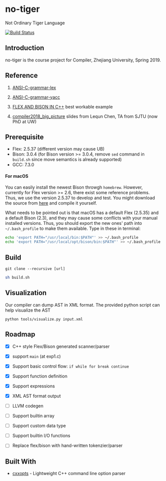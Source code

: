 # no-tiger
Not Ordinary Tiger Language 

[![Build Status](https://travis-ci.com/TH3CHARLie/no-tiger.svg?branch=master)](https://travis-ci.com/TH3CHARLie/no-tiger)

## Introduction

no-tiger is the course project for Compiler, Zhejiang University, Spring 2019.

## Reference

1. [ANSI-C-grammar-lex](http://www.quut.com/c/ANSI-C-grammar-l-2011.html)

2. [ANSI-C-grammar-yacc](http://www.quut.com/c/ANSI-C-grammar-y-2011.html)

3. [FLEX AND BISON IN C++](http://www.jonathanbeard.io/tutorials/FlexBisonC++) best workable example

4. [compiler2018_big_picture](https://acm.sjtu.edu.cn/w/images/b/b5/Compiler2018_big_picture.pdf) slides from Lequn Chen, TA from SJTU (now PhD at UW)

## Prerequisite

- Flex: 2.5.37 (different version may cause UB)
- Bison: 3.0.4 (for Bison version >= 3.0.4, remove ```sed``` command in ```build.sh``` since move semantics is already supported)
- GCC: 7.3.0

#### For macOS

You can easily install the newest Bison throwgh `homebrew`. However, currently for Flex version >= 2.6, there exist some reference problems. Thus, we use the version 2.5.37 to develop and test. You might download the source from [here](<https://github.com/westes/flex/releases/tag/flex-2.5.37>) and compile it yourself.

What needs to be pointed out is that macOS has a default Flex (2.5.35) and a default Bison (2.3), and they may cause some conflicts with your manual installed versions. Thus, you should export the new ones' path into `~/.bash_profile` to make them available. Type in these in terminal:

```bash
echo 'export PATH="/usr/local/bin:$PATH"' >> ~/.bash_profile
echo 'export PATH="/usr/local/opt/bison/bin:$PATH"' >> ~/.bash_profile
```


## Build
```
git clone --recursive [url]
```

```bash
sh build.sh
```

## Visualization
Our compiler can dump AST in XML format. The provided python script can help visualize the AST
```
python tools/visualize.py input.xml
```

## Roadmap

- [x] C++ style Flex/Bison generated scanner/parser

- [x] support `main` (at exp1.c)

- [x] Support basic control flow: ```if while for break continue ```

- [x] Support function definition

- [x] Support expressions

- [x] XML AST format output

- [ ] LLVM codegen

- [ ] Support builtin array

- [ ] Support custom data type

- [ ] Support builtin I/O functions

- [ ] Replace flex/bison with hand-written tokenzier/parser

## Built With

- [cxxopts](https://github.com/jarro2783/cxxopts) - Lightweight C++ command line option parser
